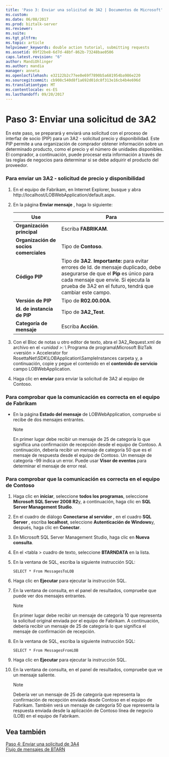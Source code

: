 ```yaml
---
title: 'Paso 3: Enviar una solicitud de 3A2 | Documentos de Microsoft'
ms.custom: 
ms.date: 06/08/2017
ms.prod: biztalk-server
ms.reviewer: 
ms.suite: 
ms.tgt_pltfrm: 
ms.topic: article
helpviewer_keywords: double action tutorial, submitting requests
ms.assetid: 09f22be8-6d7d-48bf-862b-73248bae0506
caps.latest.revision: "6"
author: MandiOhlinger
ms.author: mandia
manager: anneta
ms.openlocfilehash: e32122b2c77ee0e69f7890b5a681954ba986e220
ms.sourcegitcommit: cb908c540d8f1a692d01dc8f313e16cb4b4e696d
ms.translationtype: MT
ms.contentlocale: es-ES
ms.lasthandoff: 09/20/2017
---
```

# <a name="step-3-submitting-a-3a2-request"></a>Paso 3: Enviar una solicitud de 3A2
En este paso, se preparará y enviará una solicitud con el proceso de interfaz de socio (PIP) para un 3A2 - solicitud precio y disponibilidad. Este PIP permite a una organización de comprador obtener información sobre un determinado producto, como el precio y el número de unidades disponibles. El comprador, a continuación, puede procesar esta información a través de las reglas de negocios para determinar si se debe adquirir el producto del proveedor.  
  
### <a name="to-submit-a-3a2---request-price-and-availability"></a>Para enviar un 3A2 - solicitud de precio y disponibilidad  
  
1.  En el equipo de Fabrikam, en Internet Explorer, busque y abra http://localhost/LOBWebApplication/default.aspx.  
  
2.  En la página **Enviar mensaje** , haga lo siguiente:  
  
    |Use|Para|  
    |--------------|----------------|  
    |**Organización principal**|Escriba **FABRIKAM**.|  
    |**Organización de socios comerciales**|Tipo de **Contoso**.|  
    |**Código PIP**|Tipo de **3A2**. **Importante:** para evitar errores de Id. de mensaje duplicado, debe asegurarse de que el **Pip** es único para cada mensaje que envíe. Si ejecuta la prueba de 3A2 en el futuro, tendrá que cambiar este campo.|  
    |**Versión de PIP**|Tipo de **R02.00.00A**.|  
    |**Id. de instancia de PIP**|Tipo de **3A2_Test**.|  
    |**Categoría de mensaje**|Escriba **Acción**.|  
  
3.  Con el Bloc de notas u otro editor de texto, abra el 3A2_Request.xml de archivo en el  *\<unidad >*: \ Programa de programa\Microsoft BizTalk \<versión > Accelerator for RosettaNet\SDK\LOBApplication\SampleInstances carpeta y, a continuación, copie y pegue el contenido en el **contenido de servicio** campo LOBWebApplication.  
  
4.  Haga clic en **enviar** para enviar la solicitud de 3A2 al equipo de Contoso.  
  
### <a name="to-verify-successful-communication-on-the-fabrikam-computer"></a>Para comprobar que la comunicación es correcta en el equipo de Fabrikam  
  
-   En la página **Estado del mensaje** de LOBWebApplication, compruebe si recibe de dos mensajes entrantes.  
  
    > [!NOTE]
    >  En primer lugar debe recibir un mensaje de 25 de categoría lo que significa una confirmación de recepción desde el equipo de Contoso. A continuación, debería recibir un mensaje de categoría 50 que es el mensaje de respuesta desde el equipo de Contoso. Un mensaje de categoría -99 indica un error. Puede usar **Visor de eventos** para determinar el mensaje de error real.  
  
### <a name="to-verify-successful-communication-on-the-contoso-computer"></a>Para comprobar que la comunicación es correcta en el equipo de Contoso  
  
1.  Haga clic en **iniciar**, seleccione **todos los programas**, seleccione **Microsoft SQL Server 2008 R2**y, a continuación, haga clic en **SQL Server Management Studio**.  
  
2.  En el cuadro de diálogo **Conectarse al servidor** , en el cuadro **SQL Server** , escriba **localhost**, seleccione **Autenticación de Windows**y, después, haga clic en **Conectar**.  
  
3.  En Microsoft SQL Server Management Studio, haga clic en **Nueva consulta**.  
  
4.  En el \<tabla > cuadro de texto, seleccione **BTARNDATA** en la lista.  
  
5.  En la ventana de SQL, escriba la siguiente instrucción SQL:  
  
    ```  
    SELECT * From MessagesToLOB  
    ```  
  
6.  Haga clic en **Ejecutar** para ejecutar la instrucción SQL.  
  
7.  En la ventana de consulta, en el panel de resultados, compruebe que puede ver dos mensajes entrantes.  
  
    > [!NOTE]
    >  En primer lugar debe recibir un mensaje de categoría 10 que representa la solicitud original enviada por el equipo de Fabrikam. A continuación, debería recibir un mensaje de 25 de categoría lo que significa el mensaje de confirmación de recepción.  
  
8.  En la ventana de SQL, escriba la siguiente instrucción SQL:  
  
    ```  
    SELECT * From MessagesFromLOB  
    ```  
  
9. Haga clic en **Ejecutar** para ejecutar la instrucción SQL.  
  
10. En la ventana de consulta, en el panel de resultados, compruebe que ve un mensaje saliente.  
  
    > [!NOTE]
    >  Debería ver un mensaje de 25 de categoría que representa la confirmación de recepción enviada desde Contoso en el equipo de Fabrikam. También verá un mensaje de categoría 50 que representa la respuesta enviada desde la aplicación de Contoso línea de negocio (LOB) en el equipo de Fabrikam.  
  
## <a name="see-also"></a>Vea también  
 [Paso 4: Enviar una solicitud de 3A4](../../adapters-and-accelerators/accelerator-rosettanet/step-4-submitting-a-3a4-request.md)   
 [Flujo de mensajes de BTARN](../../adapters-and-accelerators/accelerator-rosettanet/message-flow-in-btarn.md)